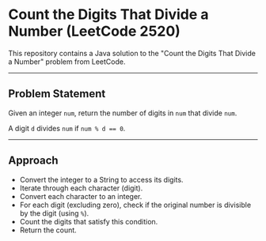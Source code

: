# Count the Digits That Divide a Number (LeetCode 2520)

This repository contains a Java solution to the "Count the Digits That Divide a Number" problem from LeetCode.

---

## Problem Statement

Given an integer `num`, return the number of digits in `num` that divide `num`.

A digit `d` divides `num` if `num % d == 0`.

---

## Approach

- Convert the integer to a String to access its digits.
- Iterate through each character (digit).
- Convert each character to an integer.
- For each digit (excluding zero), check if the original number is divisible by the digit (using `%`).
- Count the digits that satisfy this condition.
- Return the count.



